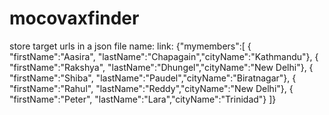 # mocovaxfinder
store target urls in a json file 
name: link:
{"mymembers":[
 { "firstName":"Aasira", "lastName":"Chapagain","cityName":"Kathmandu"},
 { "firstName":"Rakshya", "lastName":"Dhungel","cityName":"New Delhi"},
 { "firstName":"Shiba", "lastName":"Paudel","cityName":"Biratnagar"},
 { "firstName":"Rahul", "lastName":"Reddy","cityName":"New Delhi"},
 { "firstName":"Peter", "lastName":"Lara","cityName":"Trinidad"}
]}

